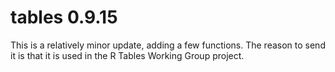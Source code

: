 # tables 0.9.15

This is a relatively minor update, adding a few functions.  The
reason to send it is that it is used in the R Tables Working Group
project.
